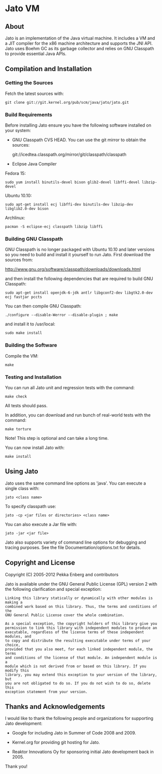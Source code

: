 # Jato VM

## About

Jato is an implementation of the Java virtual machine. It includes a VM and a
JIT compiler for the x86 machine architecture and supports the JNI API. Jato
uses Boehm GC as its garbage collector and relies on GNU Classpath to provide
essential Java APIs.

## Compilation and Installation

### Getting the Sources

Fetch the latest sources with:

    git clone git://git.kernel.org/pub/scm/java/jato/jato.git

### Build Requirements

Before installing Jato ensure you have the following software installed on your
system:

  - GNU Classpath CVS HEAD. You can use the git mirror to obtain the sources:

    git://icedtea.classpath.org/mirror/git/classpath/classpath

  - Eclipse Java Compiler

Fedora 15:

    sudo yum install binutils-devel bison glib2-devel libffi-devel libzip-devel

Ubuntu 10.10:

    sudo apt-get install ecj libffi-dev binutils-dev libzip-dev libglib2.0-dev bison

Archlinux:

    pacman -S eclipse-ecj classpath libzip libffi

### Building GNU Classpath

GNU Classpath is no longer packaged with Ubuntu 10.10 and later versions so you
need to build and install it yourself to run Jato. First download the sources from:

  http://www.gnu.org/software/classpath/downloads/downloads.html

and then install the following dependencies that are required to build GNU
Classpath:

    sudo apt-get install openjdk-6-jdk antlr libgconf2-dev libgtk2.0-dev ecj fastjar pccts

You can then compile GNU Classpath:

    ./configure --disable-Werror --disable-plugin ; make

and install it to /usr/local:

    sudo make install

### Building the Software

Compile the VM:

    make

### Testing and Installation

You can run all Jato unit and regression tests with the command:

    make check

All tests should pass.

In addition, you can download and run bunch of real-world tests with the
command:

    make torture

Note! This step is optional and can take a long time.

You can now install Jato with:

    make install

## Using Jato

Jato uses the same command line options as 'java'. You can execute a single
class with:

    jato <class name>

To specify classpath use:

    jato -cp <jar files or directories> <class name>

You can also execute a Jar file with:

    jato -jar <jar file>

Jato also supports variety of command line options for debugging and tracing
purposes. See the file Documentation/options.txt for details.

## Copyright and License

Copyright (C) 2005-2012  Pekka Enberg and contributors

Jato is available under the GNU General Public License (GPL) version 2 with the
following clarification and special exception:

    Linking this library statically or dynamically with other modules is making a
    combined work based on this library. Thus, the terms and conditions of the
    GNU General Public License cover the whole combination.

    As a special exception, the copyright holders of this library give you
    permission to link this library with independent modules to produce an
    executable, regardless of the license terms of these independent modules, and
    to copy and distribute the resulting executable under terms of your choice,
    provided that you also meet, for each linked independent module, the terms
    and conditions of the license of that module. An independent module is a
    module which is not derived from or based on this library. If you modify this
    library, you may extend this exception to your version of the library, but
    you are not obligated to do so. If you do not wish to do so, delete this
    exception statement from your version.

## Thanks and Acknowledgements

I would like to thank the following people and organizations for supporting
Jato development:

- Google for including Jato in Summer of Code 2008 and 2009.

- Kernel.org for providing git hosting for Jato.

- Reaktor Innovations Oy for sponsoring initial Jato development back in 2005.

Thank you!

